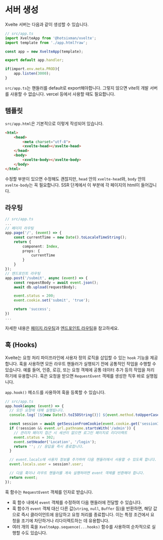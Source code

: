 # 서버 생성

Xvelte 서버는 다음과 같이 생성할 수 있습니다.
```ts
// src/app.ts
import XvelteApp from '@hotsixman/xvelte';
import template from './app.html?raw';

const app = new XvelteApp(template);

export default app.handler;

if(import.env.meta.PROD){
    app.listen(3000);
}
```

`src/app.ts`는 핸들러를 default로 export해야합니다. 그렇지 않으면 vite의 개발 서버를 사용할 수 없습니다. vercel 등에서 사용할 때도 필요합니다.

## 템플릿

`src/app.html`은 기본적으로 이렇게 작성되어 있습니다.
```html
<html>
    <head>
        <meta charset="utf-8">
        <xvelte-head></xvelte-head>
    </head>
    <body>
        <xvelte-body></xvelte-body>
    </body>
</html>
```

수정할 부분이 있으면 수정해도 괜찮지만, `head` 안의 `xvelte-head`와, `body` 안의 `xvelte-body`는 꼭 필요합니다. SSR 단계에서 이 부분에 각 페이지의 html이 들어갑니다.

## 라우팅
```ts
// src/app.ts
...
// 페이지 라우팅
app.page('/', (event) => {
    const currentTime = new Date().toLocaleTimeString();
    return {
        component: Index,
        props: {
            currentTime
        }
    }
});
// 엔드포인트 라우팅
app.post('/submit', async (event) => {
    const requestBody = await event.json();
    await db.upload(requestBody);

    event.status = 200;
    event.cookie.set('submit', 'true');

    return 'success';
})
...
```
자세한 내용은 [페이지 라우팅](./21.%20페이지%20라우팅.md)과 [엔드포인트 라우팅](./22.%20엔드포인트%20라우팅.md)을 참고하세요.

## 훅 (Hooks)

Xvelte는 요청 처리 파이프라인에 사용자 정의 로직을 삽입할 수 있는 `hook` 기능을 제공합니다. 훅을 사용하면 모든 라우트 핸들러가 실행되기 전에 공통적인 작업을 수행할 수 있습니다. 예를 들어, 인증, 로깅, 또는 요청 객체에 공통 데이터 추가 등의 작업을 처리하기에 유용합니다. 훅은 요청을 받으면 `RequestEvent` 객체를 생성한 직후 바로 실행됩니다.

`app.hook()` 메소드를 사용하여 훅을 등록할 수 있습니다.

```ts
// src/app.ts
app.hook(async (event) => {
  // 모든 요청에 대해 실행됩니다.
  console.log(`[${new Date().toISOString()}] ${event.method.toUpperCase()} ${event.url.pathname}`);

  const session = await getSessionFromCookie(event.cookie.get('sessionId'));
  if (!session && event.url.pathname.startsWith('/admin')) {
    // 관리자 페이지 접근 시 세션이 없으면 로그인 페이지로 리다이렉트
    event.status = 302;
    event.setHeader('Location', '/login');
    return ''; // 응답을 즉시 종료합니다.
  }

  // event.locals에 사용자 정보를 추가하여 다음 핸들러에서 사용할 수 있도록 합니다.
  event.locals.user = session?.user;

  // 다음 훅이나 라우트 핸들러를 계속 실행하려면 event 객체를 반환해야 합니다.
  return event;
});
```

훅 함수는 `RequestEvent` 객체를 인자로 받습니다.

-   훅 함수 내에서 `event` 객체를 수정하여 다음 핸들러에 전달할 수 있습니다.
-   훅 함수가 `event` 객체 대신 다른 값(`string`, `null`, `Buffer` 등)을 반환하면, 해당 값으로 즉시 클라이언트에 응답하고 요청 처리를 종료합니다. 이는 특정 조건에서 요청을 조기에 차단하거나 리다이렉트하는 데 유용합니다.
-   여러 개의 훅을 `XvelteApp.sequence(...hooks)` 함수를 사용하여 순차적으로 실행할 수도 있습니다.
